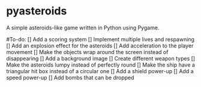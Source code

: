 # pyasteroids

A simple asteroids-like game written in Python using Pygame.

#To-do:
[] Add a scoring system
[] Implement multiple lives and respawning
[] Add an explosion effect for the asteroids
[] Add acceleration to the player movement
[] Make the objects wrap around the screen instead of disappearing
[] Add a background image
[] Create different weapon types
[] Make the asteroids lumpy instead of perfectly round
[] Make the ship have a triangular hit box instead of a circular one
[] Add a shield power-up
[] Add a speed power-up
[] Add bombs that can be dropped
